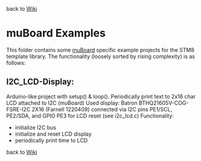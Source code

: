 back to [Wiki](https://github.com/gicking/STM8_templates/wiki)


muBoard Examples
=================

This folder contains some [muBoard](https://frosch.piandmore.de//de/pam9/call/public-media/event_media/160611_Vortrag_Interpreter.pdf) specific example projects for
the STM8 template library. The functionality (loosely sorted by 
rising complexity) is as follows:

I2C_LCD-Display: 
----------
  Arduino-like project with setup() & loop().
  Periodically print text to 2x16 char LCD attached to I2C (muBoard)
  Used display: Batron BTHQ21605V-COG-FSRE-I2C 2X16 (Farnell 1220409)
  connected via I2C pins PE1/SCL, PE2/SDA, and GPIO PE3 for LCD reset (see i2c_lcd.c)
  Functionality:
 - initialize I2C bus
 - initialize and reset LCD display
 - periodically print time to LCD  


back to [Wiki](https://github.com/gicking/STM8_templates/wiki)

